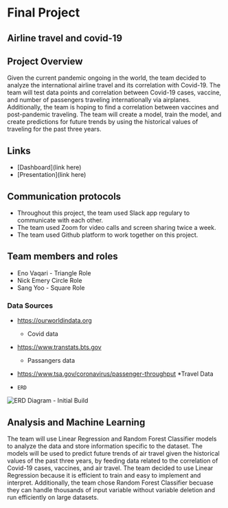 # Final Project 

## Airline travel and covid-19


## Project Overview
Given the current pandemic ongoing in the world, the team decided to analyze the international airline travel and its correlation with Covid-19. The team will test data points and correlation between Covid-19 cases, vaccine, and number of passengers traveling internationally via airplanes. Additionally, the team is hoping to find a correlation between vaccines and post-pandemic traveling. The team will create a model, train the model, and create predictions for future trends by using the historical values of traveling for the past three years.

## Links
* [Dashboard](link here)
* [Presentation](link here)

## Communication protocols
* Throughout this project, the team used Slack app regulary to communicate with each other.
* The team used Zoom for video calls and screen sharing twice a week.
* The team used Github platform to work together on this project.

## Team members and roles
* Eno Vaqari - Triangle Role
* Nick Emery Circle Role
* Sang Yoo - Square Role

### Data Sources

* https://ourworldindata.org
  * Covid data
* https://www.transtats.bts.gov
  * Passangers data
* https://www.tsa.gov/coronavirus/passenger-throughput
   *Travel Data
  
*     ERD
![ERD Diagram - Initial Build](https://user-images.githubusercontent.com/98061420/173248159-a223498c-5451-4b34-995b-0ccc56a7d7cb.PNG)

## Analysis and Machine Learning 

The team will use Linear Regression and Random Forest Classifier models to analyze the data and store information specific to the dataset. The models will be used to predict future trends of air travel given the historical values of the past three years, by feeding data related to the correlation of Covid-19 cases, vaccines, and air travel. The team decided to use Linear Regression because it is efficient to train and easy to implement and interpret. Additionally, the team chose Random Forest Classifier becuase they can handle thousands of input variable without variable deletion and run efficiently on large datasets. 
